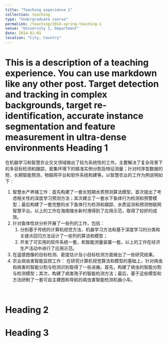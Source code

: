 ```yaml
---
title: "Teaching experience 1"
collection: teaching
type: "Undergraduate course"
permalink: /teaching/2014-spring-teaching-1
venue: "University 1, Department"
date: 2014-01-01
location: "City, Country"
---
```


This is a description of a teaching experience. You can use markdown like any other post.
Target detection and tracking in complex backgrounds, target re-identification, accurate instance segmentation and feature measurement in ultra-dense environments
Heading 1
======

在机器学习和智慧农业交叉领域做出了较为系统性的工作。主要解决了复杂背景下的多目标检测和跟踪，密集环境下的精准实例分割及特征测量；针对时序型数据的短、长期智能预测，物联网平台和软件系统构建等。以智慧农业的工作为例说明如下：
1. 智慧水产养殖工作：首先构建了一套长短期水质预测算法模型，首次提出了考虑相关性的深度学习预测方法；其次建立了一套水下鱼体行为检测和预警模型；最后构建了一套完整的水下鱼体行为检测和跟踪、水质监测和预测物联网智慧平台。以上的工作在海南陵水新村港得到了应用示范，取得了较好的成效。
2. 针对鱼体性状分析开展了一些列的工作，包括：
    1. 分别基于传统的计算机视觉方法、机器学习方法和基于深度学习的分类和关键点回归方法设计了一些列的算法和模型；
    2. 开发了可实用的软件系统一套，和智能测量装置一套。以上的工作在经济生产活动中进行了应用示范。
3. 在遥感图像的目标检测、密度估计及小目标检测方面做出了一些研究结果。
4. 农业病虫害智能监控工作：
   在研究计算机视觉算法和模型的基础上，针对病虫和病害的智能分割与检测识别取得了一些进展。首先，构建了病虫的智能分割与检测模型；其次，构建了病害孢子的智能检测方法；最后，基于这些模型和方法研制了一套可自主建图和导航的病虫害智能检测机器小车。
<br>

Heading 2
======

Heading 3
======